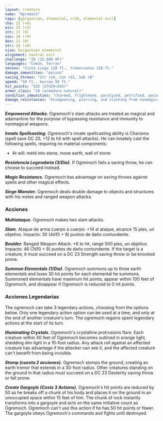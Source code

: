 ```yaml
---
layout: creature
name: "Ogremoch"
tags: [gargantuan, elemental, cr20, elemental-evil]
cha: 22 (+6)
wis: 15 (+2)
int: 11 (0)
con: 28 (+9)
dex: 11 (0)
str: 26 (+8)
size: Gargantuan elemental
alignment: neutral evil
challenge: "20 (25,000 XP)"
languages: "Común, Terran"
senses: "Vista ciega 120 ft., tremorsense 120 ft."
damage_immunities: "poison"
saving_throws: "Str +14, Con +15, Sab +8"
speed: "50 ft., burrow 50 ft."
hit_points: "526 (27d20+243)"
armor_class: "20 (armadura natural)"
condition_immunities: "charmed, frightened, paralyzed, petrified, poisoned, prone"
damage_resistances: "bludgeoning, piercing, and slashing from nonmagical weapons"
---
```


***Empowered Attacks.*** Ogremoch's slam attacks are treated as magical and adamantine for the purpose of bypassing resistance and immunity to nonmagical weapons.

***Innate Spellcasting.*** Ogremoch's innate spellcasting ability is Charisma (spell save DC 20, +12 to hit with spell attacks). He can innately cast the following spells, requiring no material components:



* At will: meld into stone, move earth, wall of stone

***Resistencia Legendaria (3/Día).*** If Ogremoch fails a saving throw, he can choose to succeed instead.

***Magic Resistance.*** Ogremoch has advantage on saving throws against spells and other magical effects.

***Siege Monster.*** Ogremoch deals double damage to objects and structures with his melee and ranged weapon attacks.

### Acciones

***Multiataque.*** Ogremoch makes two slam attacks.

***Slam.*** Ataque de arma cuerpo a cuerpo: +14 al ataque, alcance 15 pies, un objetivo. Impacto: 30 (4d10 + 8) puntos de daño contundente.

***Boulder.*** Ranged Weapon Attack: +6 to hit, range 500 pies, un objetivo. Impacto: 46 (7d10 + 8) puntos de daño contundente. If the target is a creature, it must succeed on a DC 23 Strength saving throw or be knocked prone.

***Summon Elementals (1/Día).*** Ogremoch summons up to three earth elementals and loses 30 hit points for each elemental he summons. Summoned elementals have maximum hit points, appear within 100 feet of Ogremoch, and disappear if Ogremoch is reduced to 0 hit points.

### Acciones Legendarias

The ogremoch can take 3 legendary actions, choosing from the options below. Only one legendary action option can be used at a time, and only at the end of another creature's turn. The ogremoch regains spent legendary actions at the start of its turn.

***Illuminating Crystals.*** Ogremoch's crystalline protrusions flare. Each creature within 30 feet of Ogremoch becomes outlined in orange light, shedding dim light in a 10-foot radius. Any attack roll against an affected creature has advantage if the attacker can see it, and the affected creature can't benefit from being invisible.

***Stomp (cuesta 2 acciones).*** Ogremoch stomps the ground, creating an earth tremor that extends in a 30-foot radius. Other creatures standing on the ground in that radius must succeed on a DC 23 Dexterity saving throw or fall prone.

***Create Gargoyle (Costs 3 Actions).*** Ogremoch's hit points are reduced by 50 as he breaks off a chunk of his body and places it on the ground in an unoccupied space within 15 feet of him. The chunk of rock instantly transforms into a gargoyle and acts on the same initiative count as Ogremoch. Ogremoch can't use this action if he has 50 hit points or fewer. The gargoyle obeys Ogremoch's commands and fights until destroyed.